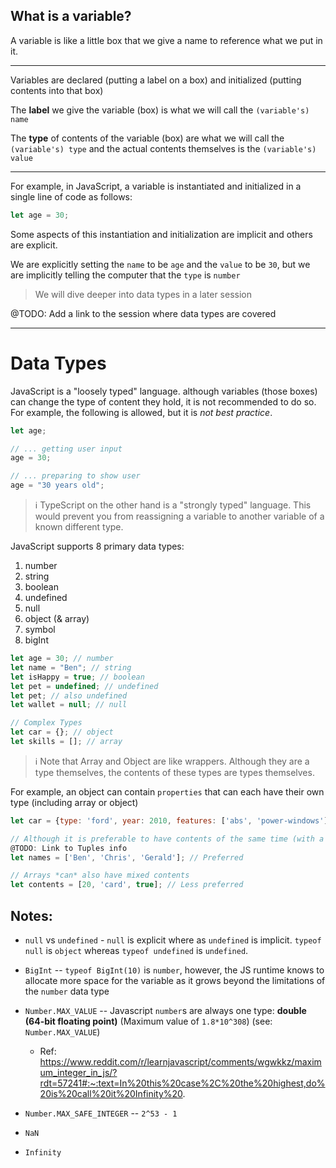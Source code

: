 ## What is a variable?

A variable is like a little box that we give a name to reference what we put in it.

---

Variables are declared (putting a label on a box) and initialized (putting contents into that box)

The **label** we give the variable (box) is what we will call the `(variable's) name`

The **type** of contents of the variable (box) are what we will call the `(variable's) type` and the actual contents themselves is the `(variable's) value`

---

For example, in JavaScript, a variable is instantiated and initialized in a single line of code as follows:

```js
let age = 30;
```

Some aspects of this instantiation and initialization are implicit and others are explicit.

We are explicitly setting the `name` to be `age` and the `value` to be `30`, but we are implicitly telling the computer that the `type` is `number`

> We will dive deeper into data types in a later session

@TODO: Add a link to the session where data types are covered

---

# Data Types

JavaScript is a "loosely typed" language. although variables (those boxes) can change the type of content they hold, it is not recommended to do so. For example, the following is allowed, but it is _not best practice_.

```js
let age;

// ... getting user input
age = 30;

// ... preparing to show user
age = "30 years old";
```

> ℹ️ TypeScript on the other hand is a "strongly typed" language. This would prevent you from reassigning a variable to another variable of a known different type.

JavaScript supports 8 primary data types:

1. number
2. string
3. boolean
4. undefined
5. null
6. object (& array)
7. symbol
8. bigInt

```js
let age = 30; // number
let name = "Ben"; // string
let isHappy = true; // boolean
let pet = undefined; // undefined
let pet; // also undefined
let wallet = null; // null

// Complex Types
let car = {}; // object
let skills = []; // array
```

> ℹ️ Note that Array and Object are like wrappers. Although they are a type themselves, the contents of these types are types themselves.

For example, an object can contain `properties` that can each have their own type (including array or object)

```js
let car = {type: 'ford', year: 2010, features: ['abs', 'power-windows']};

// Although it is preferable to have contents of the same time (with a minor exception for Tuples)
@TODO: Link to Tuples info
let names = ['Ben', 'Chris', 'Gerald']; // Preferred

// Arrays *can* also have mixed contents
let contents = [20, 'card', true]; // Less preferred
```

## Notes:

- `null` vs `undefined` - `null` is explicit where as `undefined` is implicit. `typeof null` is `object` whereas `typeof undefined` is `undefined`.

- `BigInt` -- `typeof BigInt(10)` is `number`, however, the JS runtime knows to allocate more space for the variable as it grows beyond the limitations of the `number` data type

- `Number.MAX_VALUE` -- Javascript `number`s are always one type: **double (64-bit floating point)** (Maximum value of `1.8*10^308`) (see: `Number.MAX_VALUE`)

  - Ref: https://www.reddit.com/r/learnjavascript/comments/wgwkkz/maximum_integer_in_js/?rdt=57241#:~:text=In%20this%20case%2C%20the%20highest,do%20is%20call%20it%20Infinity%20.

- `Number.MAX_SAFE_INTEGER` -- `2^53 - 1`

- `NaN`

- `Infinity`
